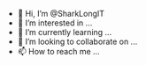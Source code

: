 - 👋 Hi, I’m @SharkLongIT
- 👀 I’m interested in ...
- 🌱 I’m currently learning ...
- 💞️ I’m looking to collaborate on ...
- 📫 How to reach me ...

<!---
SharkLongIT/SharkLongIT is a ✨ special ✨ repository because its `README.md` (this file) appears on your GitHub profile.
You can click the Preview link to take a look at your changes.
--->

